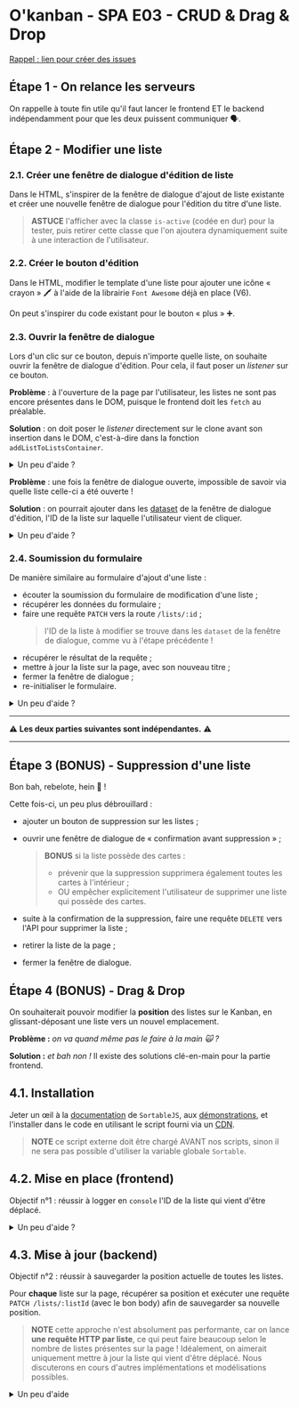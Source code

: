 # O'kanban - SPA E03 - CRUD & Drag & Drop

[Rappel : lien pour créer des issues](https://github.com/O-clock-Quindim/Soutien-ateliers/issues)

## Étape 1 - On relance les serveurs

On rappelle à toute fin utile qu'il faut lancer le frontend ET le backend indépendamment pour que les deux puissent communiquer 🗣️.

## Étape 2 - Modifier une liste

### 2.1. Créer une fenêtre de dialogue d'édition de liste

Dans le HTML, s'inspirer de la fenêtre de dialogue d'ajout de liste existante et créer une nouvelle fenêtre de dialogue pour l'édition du titre d'une liste.

> **ASTUCE** l'afficher avec la classe `is-active` (codée en dur) pour la tester, puis retirer cette classe que l'on ajoutera dynamiquement suite à une interaction de l'utilisateur.

### 2.2. Créer le bouton d'édition

Dans le HTML, modifier le template d'une liste pour ajouter une icône « crayon » 🖍️ à l'aide de la librairie `Font Awesome` déjà en place (V6).

On peut s'inspirer du code existant pour le bouton « plus » ➕.

### 2.3. Ouvrir la fenêtre de dialogue

Lors d'un clic sur ce bouton, depuis n'importe quelle liste, on souhaite ouvrir la fenêtre de dialogue d'édition. Pour cela, il faut poser un _listener_ sur ce bouton.

**Problème** : à l'ouverture de la page par l'utilisateur, les listes ne sont pas encore présentes dans le DOM, puisque le frontend doit les `fetch` au préalable.

**Solution** : on doit poser le _listener_ directement sur le clone avant son insertion dans le DOM, c'est-à-dire dans la fonction `addListToListsContainer`.

<details><summary>Un peu d'aide ?</summary>

```js
function addListToListsContainer(listData) {
  // ...

  const editListButton = listClone.querySelector(/* SÉLECTEUR pour le bouton 🖍️ situé dans le clone */);
  editListButton.addEventListener("click", () => {
    // Ouvrir la fenêtre de dialogue d'édition de liste
  });
}
```

</details>

**Problème** : une fois la fenêtre de dialogue ouverte, impossible de savoir via quelle liste celle-ci a été ouverte !

**Solution** : on pourrait ajouter dans les [dataset](https://developer.mozilla.org/fr/docs/Learn/HTML/Howto/Use_data_attributes) de la fenêtre de dialogue d'édition, l'ID de la liste sur laquelle l'utilisateur vient de cliquer.

<details><summary>Un peu d'aide ?</summary>

```js
function addListToListsContainer(listData) {
  // ...

  const editListButton = listClone.querySelector(/* SÉLECTEUR pour le bouton 🖍️ situé dans le clone */);
  editListButton.addEventListener("click", () => {
    // Ouvrir la fenêtre de dialogue d'édition de liste

    const editListModal = document.querySelector(/* SÉLECTEUR pour la fenêtre de dialogue d'édition */);
    editListModal.dataset.listId = listData.id;
  });
}
```

> **Note :** vous pouvez utiliser l'inspecteur (onglet `Inspecteur` ou `Element`) pour constater le résultat :
> lorsque vous ouvrez la fenêtre de dialogue, celle-ci présente dans son HTML l'attribut `data-list-id="X"` où `X` est l'ID de la liste choisie.

</details>

### 2.4. Soumission du formulaire

De manière similaire au formulaire d'ajout d'une liste :

- écouter la soumission du formulaire de modification d'une liste ;
- récupérer les données du formulaire ;
- faire une requête `PATCH` vers la route `/lists/:id` ;
  > l'ID de la liste à modifier se trouve dans les `dataset` de la fenêtre de dialogue, comme vu à l'étape précédente !
- récupérer le résultat de la requête ;
- mettre à jour la liste sur la page, avec son nouveau titre ;
- fermer la fenêtre de dialogue ;
- re-initialiser le formulaire.

<details><summary>Un peu d'aide ?</summary>

```js
// Sélectionner le formulaire d'édition de liste
//
// Écouter l'évènement `submit` sur ce formulaire, auquel cas :
// - empêcher le comportement par défaut du formulaire
// - récupérer les données du formulaire (le nouveau titre)
// - récupérer l'ID de la liste à modifier dans les dataset de la fenêtre de dialogue
// - PATCH `/lists/:listId` avec comme body { "title": "..." }
// - récupérer le résultat de la requête PATCH, et en cas de succès
// - sélectionner la liste du DOM correspondant au bon ID
// - modifier le contenu de l'élément avec le slot `list-title` avec le nouveau titre choisi
// - fermer la fenêtre de dialogue
// - reset le formulaire
//
// Festoyer !
```

</details>

---

⚠️ **Les deux parties suivantes sont indépendantes.** ⚠️

---

## Étape 3 (BONUS) - Suppression d'une liste

Bon bah, rebelote, hein 🤪 !

Cette fois-ci, un peu plus débrouillard :

- ajouter un bouton de suppression sur les listes ;
- ouvrir une fenêtre de dialogue de « confirmation avant suppression » ;
    > **BONUS** si la liste possède des cartes :
    > - prévenir que la suppression supprimera également toutes les cartes à l'intérieur ;
    > - OU empêcher explicitement l'utilisateur de supprimer une liste qui possède des cartes.

- suite à la confirmation de la suppression, faire une requête `DELETE` vers l'API pour supprimer la liste ;
- retirer la liste de la page ;
- fermer la fenêtre de dialogue.

## Étape 4 (BONUS) - Drag & Drop

On souhaiterait pouvoir modifier la **position** des listes sur le Kanban, en glissant-déposant une liste vers un nouvel emplacement.

**Problème :** _on va quand même pas le faire à la main 🙀 ?_

**Solution :** _et bah non !_ Il existe des solutions clé-en-main pour la partie frontend.

## 4.1. Installation

Jeter un œil à la [documentation](https://github.com/SortableJS/Sortable) de `SortableJS`,
aux [démonstrations](http://sortablejs.github.io/Sortable/),
et l'installer dans le code en utilisant le script fourni via un [CDN](https://github.com/SortableJS/Sortable?tab=readme-ov-file#cdn).

> **NOTE** ce script externe doit être chargé AVANT nos scripts, sinon il ne sera pas possible d'utiliser la variable globale `Sortable`.

## 4.2. Mise en place (frontend)

Objectif n°1 : réussir à logger en `console` l'ID de la liste qui vient d'être déplacé.

<details><summary>Un peu d'aide ?</summary>

```js
Sortable.create(ELEMENT_DU_DOM_CONTENANT_LISTES, {
  onEnd(event) {
    // Callback qui se déclenche lorsque l'utilisateur déplace une liste
    console.log(event);
  }
});
```

</details>

## 4.3. Mise à jour (backend)

Objectif n°2 : réussir à sauvegarder la position actuelle de toutes les listes.

Pour **chaque** liste sur la page, récupérer sa position et exécuter une requête `PATCH /lists/:listId` (avec le bon body) afin de sauvegarder sa nouvelle position.

> **NOTE** cette approche n'est absolument pas performante, car on lance **une requête HTTP par liste**,
> ce qui peut faire beaucoup selon le nombre de listes présentes sur la page !
> Idéalement, on aimerait uniquement mettre à jour la liste qui vient d'être déplacé. Nous discuterons en cours d'autres implémentations et modélisations possibles.

<details><summary>Un peu d'aide</summary>

```js
// Dans le callback 'onEnd'

// Sélectionner toutes les listes sur la page
// Pour chaque liste :
// - récupérer son ID
// - récupérer sa position
// - faire l'appel PATCH /lists/:listId avec BODY { position: X }

```

</details>
